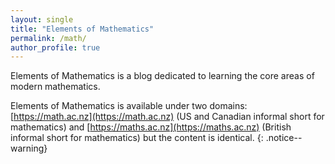 ```yaml
---
layout: single
title: "Elements of Mathematics"
permalink: /math/
author_profile: true
---
```

Elements of Mathematics is a blog dedicated to learning the core areas of modern mathematics. 

Elements of Mathematics is available under two domains: [https://math.ac.nz](https://math.ac.nz) (US and Canadian informal short for mathematics)
and [https://maths.ac.nz](https://maths.ac.nz) (British informal short for mathematics) but the content is identical.
{: .notice--warning}
